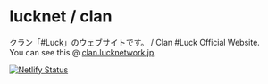 # lucknet / clan

クラン「#Luck」のウェブサイトです。 / Clan #Luck Official Website.  
You can see this @ [clan.lucknetwork.jp](https://clan.lucknetwork.jp/).  

[![Netlify Status](https://api.netlify.com/api/v1/badges/70cad079-eb20-492e-a542-e18200dca29e/deploy-status)](https://app.netlify.com/sites/luckmc/deploys)
